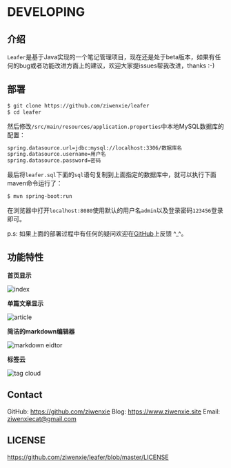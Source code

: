 # DEVELOPING

## 介绍

`Leafer`是基于Java实现的一个笔记管理项目，现在还是处于beta版本，如果有任何的bug或者功能改进方面上的建议，欢迎大家提issues帮我改进，thanks :-)

## 部署

```bash
$ git clone https://github.com/ziwenxie/leafer
$ cd leafer
```

然后修改`/src/main/resources/application.properties`中本地MySQL数据库的配置：

```xml
spring.datasource.url=jdbc:mysql://localhost:3306/数据库名
spring.datasource.username=用户名
spring.datasource.password=密码
```

最后将`leafer.sql`下面的`sql`语句复制到上面指定的数据库中，就可以执行下面maven命令运行了：

```bash
$ mvn spring-boot:run
```

在浏览器中打开`localhost:8080`使用默认的用户名`admin`以及登录密码`123456`登录即可。

p.s: 如果上面的部署过程中有任何的疑问欢迎在[GitHub][1]上反馈 ^_^。

## 功能特性

**首页显示**

![index](http://upload-images.jianshu.io/upload_images/4003106-f60661d213fa8372.png?imageMogr2/auto-orient/strip%7CimageView2/2/w/1240)

**单篇文章显示**

![article](http://upload-images.jianshu.io/upload_images/4003106-4d9e05e5c6401d97.png?imageMogr2/auto-orient/strip%7CimageView2/2/w/1240)

**简洁的markdown编辑器**

![markdown eidtor](http://upload-images.jianshu.io/upload_images/4003106-b01cddae7f904191.png?imageMogr2/auto-orient/strip%7CimageView2/2/w/1240)

**标签云**

![tag cloud](http://upload-images.jianshu.io/upload_images/4003106-e74d44b35880a883.png?imageMogr2/auto-orient/strip%7CimageView2/2/w/1240)

## Contact

GitHub: https://github.com/ziwenxie
Blog: https://www.ziwenxie.site
Email: ziwenxiecat@gmail.com

## LICENSE

https://github.com/ziwenxie/leafer/blob/master/LICENSE

  [1]: https://github.com/ziwenxie/leafer
